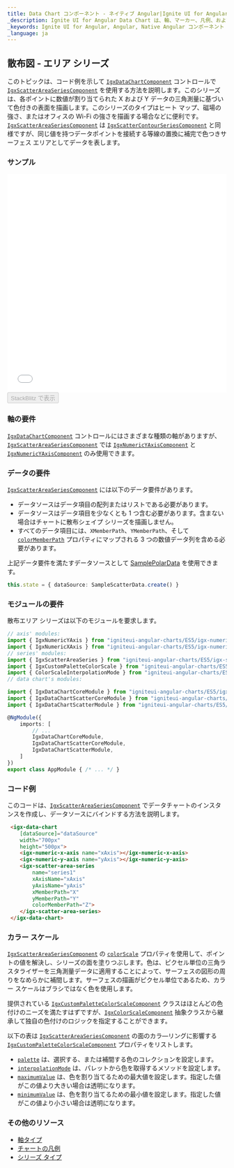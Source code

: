 ```yaml
---
title: Data Chart コンポーネント - ネイティブ Angular|Ignite UI for Angular
_description: Ignite UI for Angular Data Chart は、軸、マーカー、凡例、および注釈レイヤーのモジュール設計を提供するチャート コンポーネントです。チャート機能は、複合チャート ビューを作成するために同じチャート領域でのビジュアル要素の複数のインスタンスを利用できます。
_keywords: Ignite UI for Angular, Angular, Native Angular コンポーネント スイート, Native Angular コントロール, ネイティブ Angular コンポーネント, ネイティブ Angular コンポーネント ライブラリ, Angular チャート, Angular チャート コントロール, Angular チャート例, Angular チャート コンポーネント, Angular データ チャート
_language: ja
---
```


## 散布図 - エリア シリーズ

このトピックは、コード例を示して [`IgxDataChartComponent`](/products/ignite-ui-angular/api/docs/typescript/latest/classes/igxdatachartcomponent.html) コントロールで [`IgxScatterAreaSeriesComponent`](/products/ignite-ui-angular/api/docs/typescript/latest/classes/igxscatterareaseriescomponent.html) を使用する方法を説明します。このシリーズは、各ポイントに数値が割り当てられた X および Y データの三角測量に基づいて色付きの表面を描画します。このシリーズのタイプはヒート マップ、磁場の強さ、またはオフィスの Wi-Fi の強さを描画する場合などに便利です。[`IgxScatterAreaSeriesComponent`](/products/ignite-ui-angular/api/docs/typescript/latest/classes/igxscatterareaseriescomponent.html) は [`IgxScatterContourSeriesComponent`](/products/ignite-ui-angular/api/docs/typescript/latest/classes/igxscattercontourseriescomponent.html) と同様ですが、同じ値を持つデータポイントを接続する等線の置換に補完で色つきサーフェス エリアとしてデータを表します。

### サンプル

<div class="sample-container loading" style="height: 500px">
    <iframe id="data-chart-type-area-series-iframe" src='{environment:dvDemosBaseUrl}/charts/data-chart-type-scatter-area-series' width="100%" height="100%" seamless frameBorder="0" onload="onXPlatSampleIframeContentLoaded(this);"></iframe>
</div>
<div>
    <button data-localize="stackblitz" disabled class="stackblitz-btn" data-iframe-id="data-chart-type-area-series-iframe" data-demos-base-url="{environment:dvDemosBaseUrl}">StackBlitz で表示
    </button>
</div>

<div class="divider--half"></div>

### 軸の要件

[`IgxDataChartComponent`](/products/ignite-ui-angular/api/docs/typescript/latest/classes/igxdatachartcomponent.html) コントロールにはさまざまな種類の軸がありますが、[`IgxScatterAreaSeriesComponent`](/products/ignite-ui-angular/api/docs/typescript/latest/classes/igxscatterareaseriescomponent.html) では [`IgxNumericYAxisComponent`](/products/ignite-ui-angular/api/docs/typescript/latest/classes/igxnumericyaxiscomponent.html) と [`IgxNumericYAxisComponent`](/products/ignite-ui-angular/api/docs/typescript/latest/classes/igxnumericyaxiscomponent.html) のみ使用できます。

### データの要件

[`IgxScatterAreaSeriesComponent`](/products/ignite-ui-angular/api/docs/typescript/latest/classes/igxscatterareaseriescomponent.html) には以下のデータ要件があります。

-   データソースはデータ項目の配列またはリストである必要があります。
-   データソースはデータ項目を少なくとも 1 つ含む必要があります。含まない場合はチャートに散布シェイプ シリーズを描画しません。
-   すべてのデータ項目には、`XMemberPath`、`YMemberPath`、そして [`colorMemberPath`](/products/ignite-ui-angular/api/docs/typescript/latest/classes/igxscatterareaseriescomponent.html#colormemberpath) プロパティにマップされる 3 つの数値データ列を含める必要があります。

上記データ要件を満たすデータソースとして [SamplePolarData](data-chart-data-sources-scatter.md) を使用できます。

```ts
this.state = { dataSource: SampleScatterData.create() }
```

### モジュールの要件

散布エリア シリーズは以下のモジュールを要求します。

```ts
// axis' modules:
import { IgxNumericYAxis } from "igniteui-angular-charts/ES5/igx-numeric-y-axis";
import { IgxNumericXAxis } from "igniteui-angular-charts/ES5/igx-numeric-x-axis";
// series' modules:
import { IgxScatterAreaSeries } from "igniteui-angular-charts/ES5/igx-scatter-area-series";
import { IgxCustomPaletteColorScale } from "igniteui-angular-charts/ES5/igx-custom-palette-color-scale";
import { ColorScaleInterpolationMode } from "igniteui-angular-charts/ES5/ColorScaleInterpolationMode";
// data chart's modules:

import { IgxDataChartCoreModule } from "igniteui-angular-charts/ES5/igx-data-chart-core-module";
import { IgxDataChartScatterCoreModule } from "igniteui-angular-charts/ES5/igx-data-chart-scatter-core-module";
import { IgxDataChartScatterModule } from "igniteui-angular-charts/ES5/igx-data-chart-scatter-module";

@NgModule({
    imports: [
        // ...
        IgxDataChartCoreModule,
        IgxDataChartScatterCoreModule,
        IgxDataChartScatterModule,
    ]
})
export class AppModule { /* ... */ }
```

### コード例

このコードは、[`IgxScatterAreaSeriesComponent`](/products/ignite-ui-angular/api/docs/typescript/latest/classes/igxscatterareaseriescomponent.html) でデータチャートのインスタンスを作成し、データソースにバインドする方法を説明します。

```html
 <igx-data-chart
    [dataSource]="dataSource"
    width="700px"
    height="500px">
    <igx-numeric-x-axis name="xAxis"></igx-numeric-x-axis>
    <igx-numeric-y-axis name="yAxis"></igx-numeric-y-axis>
    <igx-scatter-area-series
        name="series1"
        xAxisName="xAxis"
        yAxisName="yAxis"
        xMemberPath="X"
        yMemberPath="Y"
        colorMemberPath="Z">
    </igx-scatter-area-series>
 </igx-data-chart>
```

### カラー スケール

[`IgxScatterAreaSeriesComponent`](/products/ignite-ui-angular/api/docs/typescript/latest/classes/igxscatterareaseriescomponent.html) の [`colorScale`](/products/ignite-ui-angular/api/docs/typescript/latest/classes/igxscatterareaseriescomponent.html#colorscale) プロパティを使用して、ポイントの値を解決し、シリーズの面を塗りつぶします。色は、ピクセル単位の三角ラスタライザーを三角測量データに適用することによって、サーフェスの図形の周りをなめらかに補間します。サーフェスの描画がピクセル単位であるため、カラー スケールはブラシではなく色を使用します。

提供されている [`IgxCustomPaletteColorScaleComponent`](/products/ignite-ui-angular/api/docs/typescript/latest/classes/igxcustompalettecolorscalecomponent.html) クラスはほとんどの色付けのニーズを満たすはずですが、[`IgxColorScaleComponent`](/products/ignite-ui-angular/api/docs/typescript/latest/classes/igxcolorscalecomponent.html) 抽象クラスから継承して独自の色付けのロジックを指定することができます。

以下の表は [`IgxScatterAreaSeriesComponent`](/products/ignite-ui-angular/api/docs/typescript/latest/classes/igxscatterareaseriescomponent.html) の面のカラ―リングに影響する [`IgxCustomPaletteColorScaleComponent`](/products/ignite-ui-angular/api/docs/typescript/latest/classes/igxcustompalettecolorscalecomponent.html) プロパティをリストします。

-   [`palette`](/products/ignite-ui-angular/api/docs/typescript/latest/classes/igxcustompalettecolorscalecomponent.html#palette) は、選択する、または補間する色のコレクションを設定します。
-   [`interpolationMode`](/products/ignite-ui-angular/api/docs/typescript/latest/classes/igxcustompalettecolorscalecomponent.html#interpolationmode) は、パレットから色を取得するメソッドを設定します。
-   [`maximumValue`](/products/ignite-ui-angular/api/docs/typescript/latest/classes/igxcustompalettecolorscalecomponent.html#maximumvalue) は、色を割り当てるための最大値を設定します。指定した値がこの値より大きい場合は透明になります。
-   [`minimumValue`](/products/ignite-ui-angular/api/docs/typescript/latest/classes/igxcustompalettecolorscalecomponent.html#minimumvalue) は、色を割り当てるための最小値を設定します。指定した値がこの値より小さい場合は透明になります。

### その他のリソース

-   [軸タイプ](data-chart-axis-types.md)
-   [チャートの凡例](data-chart-legends.md)
-   [シリーズ タイプ](data-chart-series-types.md)
